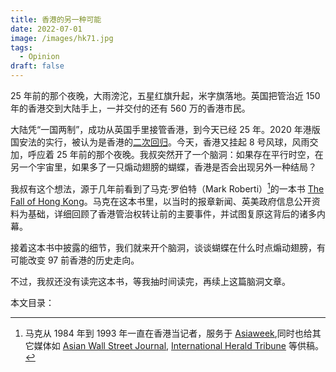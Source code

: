 ```yaml
---
title: 香港的另一种可能
date: 2022-07-01
image: /images/hk71.jpg
tags:
  - Opinion
draft: false
---
```


25 年前的那个夜晚，大雨滂沱，五星红旗升起，米字旗落地。英国把管治近 150 年的香港交到大陆手上，一并交付的还有 560 万的香港市民。

<!-- excerpt -->

大陆凭“一国两制”，成功从英国手里接管香港，到今天已经 25 年。2020 年港版国安法的实行，被认为是香港的[二次回归](https://www.fondapol.org/en/study/hong-kong-the-second-handover/)。今天，香港又挂起 8 号风球，风雨交加，呼应着 25 年前的那个夜晚。我叔突然开了一个脑洞：如果存在平行时空，在另一个宇宙里，如果多了一只煽动翅膀的蝴蝶，香港是否会出现另外一种结局？

我叔有这个想法，源于几年前看到了马克·罗伯特（Mark Roberti）[^1]的一本书 [The Fall of Hong Kong](https://drive.google.com/file/d/1XCKvJ4LXzxXmvcL5MPsT1YillAkCNb3B/view?usp=sharing)。马克在这本书里，以当时的报章新闻、英美政府信息公开资料为基础，详细回顾了香港管治权转让前的主要事件，并试图复原这背后的诸多内幕。

[^1]: 马克从 1984 年到 1993 年一直在香港当记者，服务于 [Asiaweek](https://en.wikipedia.org/wiki/Asiaweek),同时也给其它媒体如 [Asian Wall Street Journal](https://www.wsj.com/), [International Herald Tribune](https://en.wikipedia.org/wiki/International_Herald_Tribune) 等供稿。

接着这本书中披露的细节，我们就来开个脑洞，谈谈蝴蝶在什么时点煽动翅膀，有可能改变 97 前香港的历史走向。

不过，我叔还没有读完这本书，等我抽时间读完，再续上这篇脑洞文章。

本文目录：
